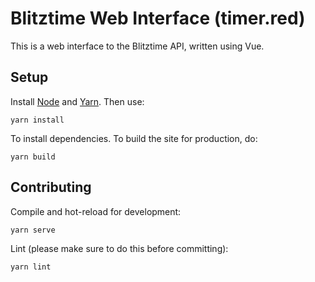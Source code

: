 # Blitztime Web Interface (timer.red)

This is a web interface to the Blitztime API, written using Vue.

## Setup

Install [Node](https://nodejs.org) and [Yarn](https://yarnpkg.com/). Then use:
```
yarn install
```
To install dependencies. To build the site for production, do:
```
yarn build
```

## Contributing

Compile and hot-reload for development:
```
yarn serve
```
Lint (please make sure to do this before committing):
```
yarn lint
```
